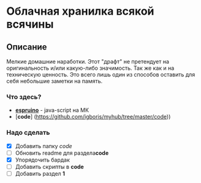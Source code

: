# Облачная хранилка всякой всячины

## Описание
Мелкие домашние наработки.
Этот "драфт" не претендует на оригинальность и/или какую-либо значимость. Так же как и на техническую ценность.
Это всего лишь один из способов оставить для себя небольшие заметки на память.

### Что здесь?
- [**espruino**](https://github.com/igboris/myhub/tree/master/espruino) - java-script на МК
- [**code**] (https://github.com/igboris/myhub/tree/master/code))

### Надо сделать
- [x] Добавить папку *code*
- [ ] Обновить readme для раздела**code**
- [x] Упорядочить бардак
- [ ] Добавить скрипты в **code**
- [ ] Добавить раздел **1**

